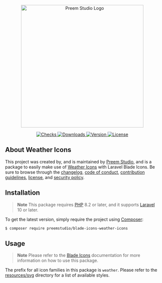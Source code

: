 <p align="center">
    <a href="https://preem.studio" target="_blank">
        <img src="https://raw.githubusercontent.com/PreemStudio/assets/main/logo-text.svg" width="400" alt="Preem Studio Logo" />
    </a>
</p>

<p align="center">
    <a href="https://github.com/PreemStudio/blade-icons-weather-icons/actions">
        <img src="https://badge.sh/github/check-runs/PreemStudio/blade-icons-weather-icons" alt="Checks" />
    </a>
    <a href="https://packagist.org/packages/preemstudio/blade-icons-weather-icons">
        <img src="https://badge.sh/packagist/downloads/PreemStudio/blade-icons-weather-icons" alt="Downloads" />
    </a>
    <a href="https://packagist.org/packages/preemstudio/blade-icons-weather-icons">
        <img src="https://badge.sh/packagist/version/PreemStudio/blade-icons-weather-icons" alt="Version" />
    </a>
    <a href="https://packagist.org/packages/preemstudio/blade-icons-weather-icons">
        <img src="https://badge.sh/packagist/license/PreemStudio/blade-icons-weather-icons" alt="License" />
    </a>
</p>

## About Weather Icons

This project was created by, and is maintained by [Preem Studio](https://github.com/PreemStudio), and is a package to easily make use of [Weather Icons](https://github.com/erikflowers/weather-icons) with Laravel Blade Icons. Be sure to browse through the [changelog](CHANGELOG.md), [code of conduct](.github/CODE_OF_CONDUCT.md), [contribution guidelines](.github/CONTRIBUTING.md), [license](LICENSE), and [security policy](.github/SECURITY.md).

## Installation

> **Note**
> This package requires [PHP](https://www.php.net/) 8.2 or later, and it supports [Laravel](https://laravel.com/) 10 or later.

To get the latest version, simply require the project using [Composer](https://getcomposer.org/):

```bash
$ composer require preemstudio/blade-icons-weather-icons
```

## Usage

> **Note**
> Please refer to the [Blade Icons](https://github.com/PreemStudio/blade-icons) documentation for more information on how to use this package.

The prefix for all icon families in this package is `weather`. Please refer to the [resources/svg](/resources/svg) directory for a list of available styles.
